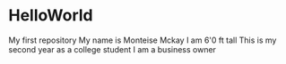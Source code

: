 # HelloWorld
My first repository
My name  is Monteise Mckay
I am 6'0 ft tall
This is my second year as a college student
I am a business owner
